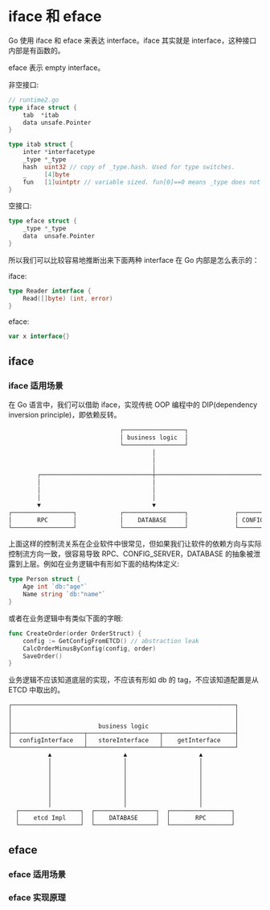 # iface 和 eface

Go 使用 iface 和 eface 来表达 interface。iface 其实就是 interface，这种接口内部是有函数的。

eface 表示 empty interface。

非空接口:
```go
// runtime2.go
type iface struct {
	tab  *itab
	data unsafe.Pointer
}

type itab struct {
	inter *interfacetype
	_type *_type
	hash  uint32 // copy of _type.hash. Used for type switches.
	_     [4]byte
	fun   [1]uintptr // variable sized. fun[0]==0 means _type does not implement inter.
}
```

空接口:

```go
type eface struct {
	_type *_type
	data  unsafe.Pointer
}
```

所以我们可以比较容易地推断出来下面两种 interface 在 Go 内部是怎么表示的：

iface:

```go
type Reader interface {
    Read([]byte) (int, error)
}
```

eface:

```go
var x interface{}
```

## iface

### iface 适用场景

在 Go 语言中，我们可以借助 iface，实现传统 OOP 编程中的 DIP(dependency inversion principle)，即依赖反转。

```go
                               ┌─────────────────┐                                
                               │ business logic  │                                
                               └─────────────────┘                                
                                        │                                         
                                        │                                         
                                        │                                         
        ┌───────────────────────────────┼───────────────────────────────┐         
        │                               │                               │         
        │                               │                               │         
        │                               │                               │         
        ▼                               ▼                               ▼         
┌─────────────────┐            ┌─────────────────┐             ┌─────────────────┐
│       RPC       │            │    DATABASE     │             │ CONFIG_SERVICE  │
└─────────────────┘            └─────────────────┘             └─────────────────┘
```

上面这样的控制流关系在企业软件中很常见，但如果我们让软件的依赖方向与实际控制流方向一致，很容易导致 RPC、CONFIG_SERVER，DATABASE 的抽象被泄露到上层。例如在业务逻辑中有形如下面的结构体定义:

```go
type Person struct {
    Age int `db:"age"`
    Name string `db:"name"`
}
```

或者在业务逻辑中有类似下面的字眼:

```go
func CreateOrder(order OrderStruct) {
    config := GetConfigFromETCD() // abstraction leak
    CalcOrderMinusByConfig(config, order)
    SaveOrder()
}
```

业务逻辑不应该知道底层的实现，不应该有形如 db 的 tag，不应该知道配置是从 ETCD 中取出的。

```
┌──────────────────────────────────────────────────────────────┐
│                                                              │
│                                                              │
│                        business logic                        │
├────────────────────┬────────────────────┬────────────────────┤
│  configInterface   │   storeInterface   │    getInterface    │
└────────────────────┴────────────────────┴────────────────────┘
           ▲                    ▲                    ▲          
           │                    │                    │          
           │                    │                    │          
           │                    │                    │          
           │                    │                    │          
           │                    │                    │          
           │                    │                    │          
           │                    │                    │          
  ┌─────────────────┐  ┌─────────────────┐  ┌─────────────────┐ 
  │    etcd Impl    │  │    DATABASE     │  │       RPC       │ 
  └─────────────────┘  └─────────────────┘  └─────────────────┘ 
```

## eface

### eface 适用场景

### eface 实现原理
